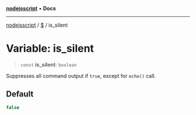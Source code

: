 [**nodejsscript**](../../../README.md) • **Docs**

***

[nodejsscript](../../../README.md) / [$](../README.md) / is\_silent

# Variable: is\_silent

> `const` **is\_silent**: `boolean`

Suppresses all command output if `true`, except for `echo()` call.

## Default

```ts
false
```
